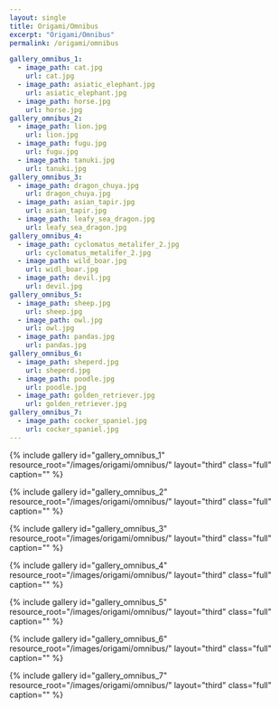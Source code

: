 ```yaml
---
layout: single
title: Origami/Omnibus
excerpt: "Origami/Omnibus"
permalink: /origami/omnibus

gallery_omnibus_1:
  - image_path: cat.jpg
    url: cat.jpg
  - image_path: asiatic_elephant.jpg
    url: asiatic_elephant.jpg
  - image_path: horse.jpg
    url: horse.jpg
gallery_omnibus_2:
  - image_path: lion.jpg
    url: lion.jpg
  - image_path: fugu.jpg
    url: fugu.jpg
  - image_path: tanuki.jpg
    url: tanuki.jpg
gallery_omnibus_3:
  - image_path: dragon_chuya.jpg
    url: dragon_chuya.jpg
  - image_path: asian_tapir.jpg
    url: asian_tapir.jpg
  - image_path: leafy_sea_dragon.jpg
    url: leafy_sea_dragon.jpg
gallery_omnibus_4:
  - image_path: cyclomatus_metalifer_2.jpg
    url: cyclomatus_metalifer_2.jpg
  - image_path: wild_boar.jpg
    url: widl_boar.jpg
  - image_path: devil.jpg
    url: devil.jpg
gallery_omnibus_5:
  - image_path: sheep.jpg
    url: sheep.jpg
  - image_path: owl.jpg
    url: owl.jpg
  - image_path: pandas.jpg
    url: pandas.jpg
gallery_omnibus_6:
  - image_path: sheperd.jpg
    url: sheperd.jpg
  - image_path: poodle.jpg
    url: poodle.jpg
  - image_path: golden_retriever.jpg
    url: golden_retriever.jpg
gallery_omnibus_7:
  - image_path: cocker_spaniel.jpg
    url: cocker_spaniel.jpg
---
```


{% include gallery 
id="gallery_omnibus_1"
resource_root="/images/origami/omnibus/"
layout="third"
class="full"
caption=""
%}

{% include gallery 
id="gallery_omnibus_2"
resource_root="/images/origami/omnibus/"
layout="third"
class="full"
caption=""
%}

{% include gallery 
id="gallery_omnibus_3"
resource_root="/images/origami/omnibus/"
layout="third"
class="full"
caption=""
%}

{% include gallery 
id="gallery_omnibus_4"
resource_root="/images/origami/omnibus/"
layout="third"
class="full"
caption=""
%}

{% include gallery 
id="gallery_omnibus_5"
resource_root="/images/origami/omnibus/"
layout="third"
class="full"
caption=""
%}

{% include gallery 
id="gallery_omnibus_6"
resource_root="/images/origami/omnibus/"
layout="third"
class="full"
caption=""
%}

{% include gallery 
id="gallery_omnibus_7"
resource_root="/images/origami/omnibus/"
layout="third"
class="full"
caption=""
%}
